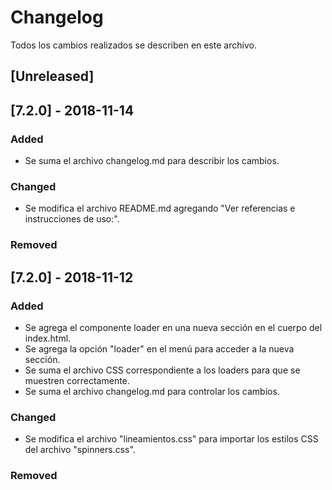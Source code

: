 # Changelog
Todos los cambios realizados se describen en este archivo.

## [Unreleased]

## [7.2.0] - 2018-11-14
### Added
- Se suma el archivo changelog.md para describir los cambios.

### Changed
- Se modifica el archivo README.md agregando "Ver referencias e instrucciones de uso:".

### Removed

## [7.2.0] - 2018-11-12
### Added
- Se agrega el componente loader en una nueva sección en el cuerpo del index.html.
- Se agrega la opción "loader" en el menú para acceder a la nueva sección.
- Se suma el archivo CSS correspondiente a los loaders para que se muestren correctamente.
- Se suma el archivo changelog.md para controlar los cambios.

### Changed
- Se modifica el archivo "lineamientos.css" para importar los estilos CSS del archivo "spinners.css".

### Removed

